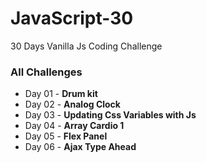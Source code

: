 # JavaScript-30

30 Days Vanilla Js Coding Challenge

### All Challenges
 - Day 01 - **Drum kit**
 - Day 02 - **Analog Clock**
 - Day 03 - **Updating Css Variables with Js**
 - Day 04 - **Array Cardio 1**
 - Day 05 - **Flex Panel**
 - Day 06 - **Ajax Type Ahead**